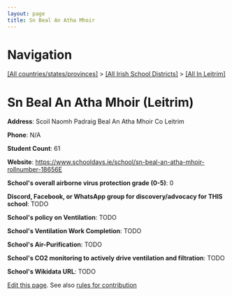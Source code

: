 ```yaml
---
layout: page
title: Sn Beal An Atha Mhoir
---
```

# Navigation

[[All countries/states/provinces]](../../..) > [[All Irish School Districts]](../..) > [[All In Leitrim]](..)

# Sn Beal An Atha Mhoir (Leitrim)

**Address**: Scoil Naomh Padraig Beal An Atha Mhoir Co Leitrim

**Phone**: N/A

**Student Count**: 61

**Website**: <https://www.schooldays.ie/school/sn-beal-an-atha-mhoir-rollnumber-18656E>

**School's overall airborne virus protection grade (0-5)**: 0

**Discord, Facebook, or WhatsApp group for discovery/advocacy for THIS school**: TODO

**School's policy on Ventilation**: TODO

**School's Ventilation Work Completion**: TODO

**School's Air-Purification**: TODO

**School's CO2 monitoring to actively drive ventilation and filtration**: TODO

**School's Wikidata URL**: TODO


[Edit this page](https://github.com/ventilate-schools/Ireland/edit/main/./Leitrim/Sn_Beal_An_Atha_Mhoir.md). See also [rules for contribution](../../../contribution-rules/)
